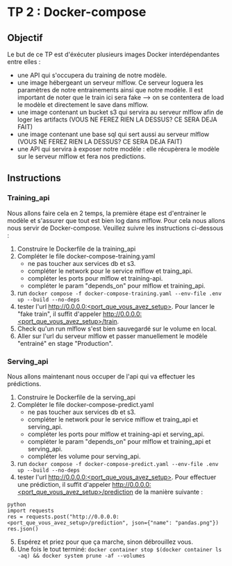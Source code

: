 # TP 2 : Docker-compose 

## Objectif

Le but de ce TP est d'éxécuter plusieurs images Docker interdépendantes entre elles :
- une API qui s'occupera du training de notre modèle. 
- une image hébergeant un serveur mlflow. Ce serveur loguera les paramètres de notre entrainements ainsi que notre modèle. Il est important de noter que le train ici sera fake --> on se contentera de load le modèle et directement le save dans mlflow.
- une image contenant un bucket s3 qui servira au serveur mlflow afin de loger les artifacts (VOUS NE FEREZ RIEN LA DESSUS? CE SERA DEJA FAIT)
- une image contenant une base sql qui sert aussi au serveur mlflow (VOUS NE FEREZ RIEN LA DESSUS? CE SERA DEJA FAIT)
- une API qui servira à exposer notre modèle : elle récupèrera le modèle sur le serveur mlflow et fera nos predictions.


## Instructions

### Training_api

Nous allons faire cela en 2 temps, la première étape est d'entrainer le modèle et s'assurer que tout est bien log dans mlflow. Pour cela nous allons nous servir de Docker-compose. Veuillez suivre les instructions ci-dessous :

1. Construire le Dockerfile de la training_api
2. Compléter le file docker-compose-training.yaml
    - ne pas toucher aux services db et s3.
    - compléter le network pour le service mlflow et traing_api.
    - compléter les ports pour mlflow et training-api.
    - compléter le param "depends_on" pour mlflow et training_api.
3. run 
    `
    docker compose -f docker-compose-training.yaml --env-file .env up --build --no-deps
    `
4. tester l'url http://0.0.0.0:<port_que_vous_avez_setup>. Pour lancer le "fake train", il suffit d'appeler http://0.0.0.0:<port_que_vous_avez_setup>/train.
5. Check qu'un run mlflow s'est bien sauvegardé sur le volume en local.
6. Aller sur l'url du serveur mlflow et passer manuellement le modèle "entrainé" en stage "Production".


### Serving_api

Nous allons maintenant nous occuper de l'api qui va effectuer les prédictions.

1. Construire le Dockerfile de la serving_api
2. Compléter le file docker-compose-predict.yaml
    - ne pas toucher aux services db et s3.
    - compléter le network pour le service mlflow et traing_api et serving_api.
    - compléter les ports pour mlflow et training-api et serving_api.
    - compléter le param "depends_on" pour mlflow et training_api et serving_api.
    - compléter les volume pour serving_api.
3. run 
    `
    docker compose -f docker-compose-predict.yaml --env-file .env up --build --no-deps
    `
4. tester l'url http://0.0.0.0:<port_que_vous_avez_setup>. Pour effectuer une prédiction, il suffit d'appeler http://0.0.0.0:<port_que_vous_avez_setup>/prediction de la manière suivante :
```
python
import requests
res = requests.post("http://0.0.0.0:<port_que_vous_avez_setup>/prediction", json={"name": "pandas.png"})
res.json()
```
5. Espérez et priez pour que ça marche, sinon débrouillez vous.
6. Une fois le tout terminé:
    `
    docker container stop $(docker container ls -aq) && docker system prune -af --volumes
    `
